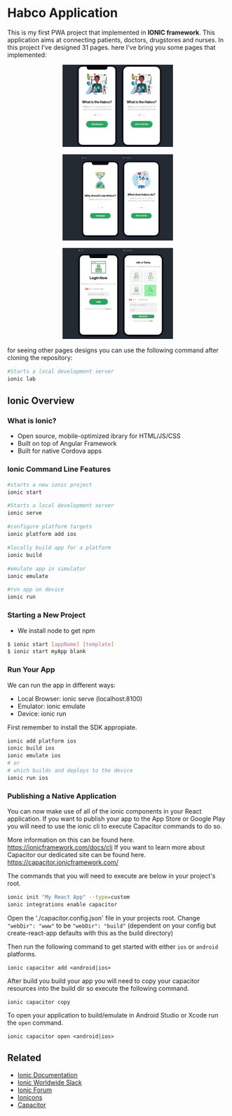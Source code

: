 # Habco Application

This is my first PWA project that implemented in **IONIC framework**. This application aims at connecting patients, doctors, drugstores and nurses. In this project I've designed 31 pages. here I've bring you some pages that implemented:


<p align="center">
  <img src="Welcome.JPG" width="50%" style= "margin-right:25%;margin-left:25%;">

</p>

<p align="center">
  <img src="Welcome1.JPG" width="50%" style= "margin-right:25%;margin-left:25%;">

</p>

<p align="center">
  <img src="Login_and_register.JPG" width="50%" style= "margin-right:25%;margin-left:25%;">

</p>


for seeing other pages designs you can use the following command after cloning the repository:

```bash
#Starts a local development server
ionic lab

```

## Ionic Overview

### What is Ionic?

* Open source, mobile-optimized ibrary for HTML/JS/CSS
* Built on top of Angular Framework
* Built for native Cordova apps

### Ionic Command Line Features

```bash
#starts a new ionic project
ionic start
```

```bash
#Starts a local development server
ionic serve
```

```bash
#configure platform targets
ionic platform add ios
```

```bash
#locally build app for a platform
ionic build
```

```bash
#emulate app in simulator
ionic emulate
```

```bash
#run app on device
ionic run
```

### Starting a New Project

* We install node to get npm


```bash
$ ionic start [appName] [template]
$ ionic start myApp blank
```

### Run Your App

We can run the app in different ways:

* Local Browser: ionic serve (localhost:8100)
* Emulator: ionic emulate
* Device: ionic run

First remember to install the SDK appropiate.

```bash
ionic add platform ios
ionic build ios
ionic emulate ios
# or
# which builds and deploys to the device
ionic run ios
```
### Publishing a Native Application

You can now make use of all of the ionic components in your React application.
If you want to publish your app to the App Store or Google Play you will need to use the ionic cli to execute Capacitor commands to do so.

More information on this can be found here. https://ionicframework.com/docs/cli
If you want to learn more about Capacitor our dedicated site can be found here. https://capacitor.ionicframework.com/

The commands that you will need to execute are below in your project's root.
```sh
ionic init "My React App" --type=custom
ionic integrations enable capacitor
```

Open the './capacitor.config.json' file in your projects root.
Change `"webDir": "www"` to be `"webDir": "build"` (dependent on your config but create-react-app defaults with this as the build directory)

Then run the following command to get started with either `ios` or `android` platforms.
```
ionic capacitor add <android|ios>
```

After build you build your app you will need to copy your capacitor resources into the build dir so execute the following command.
```
ionic capacitor copy
```

To open your application to build/emulate in Android Studio or Xcode run the `open` command.
```
ionic capacitor open <android|ios>
```

## Related

* [Ionic Documentation](https://ionicframework.com/docs/)
* [Ionic Worldwide Slack](http://ionicworldwide.herokuapp.com/)
* [Ionic Forum](https://forum.ionicframework.com/)
* [Ionicons](http://ionicons.com/)
* [Capacitor](https://capacitor.ionicframework.com/)

